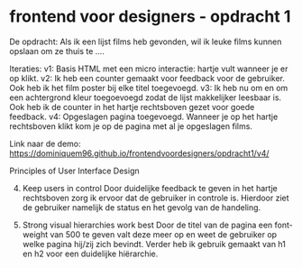 # frontend voor designers - opdracht 1

De opdracht:
Als ik een lijst films heb gevonden, wil ik leuke films kunnen opslaan om ze thuis te ....

Iteraties:
v1: Basis HTML met een micro interactie: hartje vult wanneer je er op klikt. 
v2: Ik heb een counter gemaakt voor feedback voor de gebruiker. Ook heb ik het film poster bij elke titel toegevoegd.
v3: Ik heb nu om en om een achtergrond kleur toegoevoegd zodat de lijst makkelijker leesbaar is. Ook heb ik de counter in het hartje rechtsboven gezet voor goede feedback. 
v4: Opgeslagen pagina toegevoegd. Wanneer je op het hartje rechtsboven klikt kom je op de pagina met al je opgeslagen films.

Link naar de demo: https://dominiquem96.github.io/frontendvoordesigners/opdracht1/v4/

Principles of User Interface Design

4. Keep users in control
Door duidelijke feedback te geven in het hartje rechtsboven zorg ik ervoor dat de gebruiker in controle is. Hierdoor ziet de gebruiker namelijk de status en het gevolg van de handeling. 

11. Strong visual hierarchies work best
Door de titel van de pagina een font-weight van 500 te geven valt deze meer op en weet de gebruiker op welke pagina hij/zij zich bevindt. Verder heb ik gebruik gemaakt van h1 en h2 voor een duidelijke hiërarchie. 
